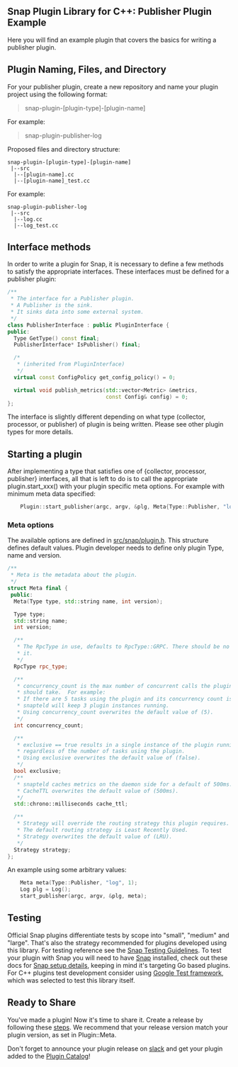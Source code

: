 <!--
http://www.apache.org/licenses/LICENSE-2.0.txt


Copyright 2017 Intel Corporation

Licensed under the Apache License, Version 2.0 (the "License");
you may not use this file except in compliance with the License.
You may obtain a copy of the License at

    http://www.apache.org/licenses/LICENSE-2.0

Unless required by applicable law or agreed to in writing, software
distributed under the License is distributed on an "AS IS" BASIS,
WITHOUT WARRANTIES OR CONDITIONS OF ANY KIND, either express or implied.
See the License for the specific language governing permissions and
limitations under the License.
-->

## Snap Plugin Library for C++: Publisher Plugin Example
Here you will find an example plugin that covers the basics for writing a publisher plugin.

## Plugin Naming, Files, and Directory
For your publisher plugin, create a new repository and name your plugin project using the following format:

>snap-plugin-[plugin-type]-[plugin-name]

For example:
>snap-plugin-publisher-log

Proposed files and directory structure:  
```
snap-plugin-[plugin-type]-[plugin-name]
 |--src
  |--[plugin-name].cc  
  |--[plugin-name]_test.cc  
```

For example:
```
snap-plugin-publisher-log
 |--src
  |--log.cc  
  |--log_test.cc  
```

## Interface methods

In order to write a plugin for Snap, it is necessary to define a few methods to satisfy the appropriate interfaces. These interfaces must be defined for a publisher plugin:

```cpp
/**
 * The interface for a Publisher plugin.
 * A Publisher is the sink.
 * It sinks data into some external system.
 */
class PublisherInterface : public PluginInterface {
public:
  Type GetType() const final;
  PublisherInterface* IsPublisher() final;

  /*
   * (inherited from PluginInterface)
   */
  virtual const ConfigPolicy get_config_policy() = 0;

  virtual void publish_metrics(std::vector<Metric> &metrics,
                               const Config& config) = 0;
};

```

The interface is slightly different depending on what type (collector, processor, or publisher) of plugin is being written. Please see other plugin types for more details.

## Starting a plugin

After implementing a type that satisfies one of {collector, processor, publisher} interfaces, all that is left to do is to call the appropriate plugin.start_xxx() with your plugin specific meta options. For example with minimum meta data specified:

```cpp
    Plugin::start_publisher(argc, argv, &plg, Meta{Type::Publisher, "log", 1});
```

### Meta options

The available options are defined in [src/snap/plugin.h](https://github.com/intelsdi-x/snap-plugin-lib-cpp/tree/master/src/snap/plugin.h). This structure defines default values.
Plugin developer needs to define only plugin Type, name and version. 

```cpp
/**
 * Meta is the metadata about the plugin.
 */
struct Meta final {
 public:
  Meta(Type type, std::string name, int version);

  Type type;
  std::string name;
  int version;

  /**
   * The RpcType in use, defaults to RpcType::GRPC. There should be no need to change
   * it.
   */
  RpcType rpc_type;

  /**
   * concurrency_count is the max number of concurrent calls the plugin
   * should take.  For example:
   * If there are 5 tasks using the plugin and its concurrency count is 2,
   * snapteld will keep 3 plugin instances running.
   * Using concurrency_count overwrites the default value of (5).
   */
  int concurrency_count;

  /**
   * exclusive == true results in a single instance of the plugin running
   * regardless of the number of tasks using the plugin.
   * Using exclusive overwrites the default value of (false).
   */
  bool exclusive;
  /**
   * snapteld caches metrics on the daemon side for a default of 500ms.
   * CacheTTL overwrites the default value of (500ms).
   */
  std::chrono::milliseconds cache_ttl;

  /**
   * Strategy will override the routing strategy this plugin requires.
   * The default routing strategy is Least Recently Used.
   * Strategy overwrites the default value of (LRU).
   */
  Strategy strategy;
};
```

An example using some arbitrary values:

```cpp
    Meta meta(Type::Publisher, "log", 1);
    Log plg = Log();
    start_publisher(argc, argv, &plg, meta);
```

## Testing

Official Snap plugins differentiate tests by scope into "small", "medium" and "large".
That's also the strategy recommended for plugins developed using this library. For testing reference see the [Snap Testing Guidelines](https://github.com/intelsdi-x/snap/blob/master/CONTRIBUTING.md#testing-guidelines). To test your plugin with Snap you will need to have [Snap](https://github.com/intelsdi-x/snap) installed, check out these docs for [Snap setup details](https://github.com/intelsdi-x/snap/blob/master/docs/BUILD_AND_TEST.md#getting-started), keeping in mind it's targeting Go based plugins.
For C++ plugins test development consider using [Google Test framework](https://github.com/google/googletest), which was selected to test this library itself.

## Ready to Share
You've made a plugin! Now it's time to share it. Create a release by following these [steps](https://help.github.com/articles/creating-releases/). We recommend that your release version match your plugin version, as set in Plugin::Meta.

Don't forget to announce your plugin release on [slack](https://intelsdi-x.herokuapp.com/) and get your plugin added to the [Plugin Catalog](https://github.com/intelsdi-x/snap/blob/master/docs/PLUGIN_CATALOG.md)!
